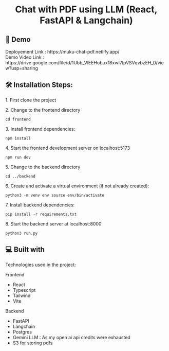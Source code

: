 <h1 align="center" id="title">Chat with PDF using LLM (React, FastAPI & Langchain)</h1>

<h2>🚀 Demo</h2>
Deployement Link : https://muku-chat-pdf.netlify.app/
<br />
Demo Video Link : https://drive.google.com/file/d/1Ubb_VlEEHobux18xwI7IpVSVqvbzEH_0/view?usp=sharing


<h2>🛠️ Installation Steps:</h2>

<p>1. First clone the project</p>

<p>2. Change to the frontend directory</p>

```
cd frontend
```

<p>3. Install frontend dependencies:</p>

```
npm install
```

<p>4. Start the frontend development server on localhost:5173</p>

```
npm run dev
```

<p>5. Change to the backend directory</p>

```
cd ../backend
```

<p>6. Create and activate a virtual environment (if not already created):</p>

```
python3 -m venv env source env/bin/activate
```

<p>7. Install backend dependencies:</p>

```
pip install -r requirements.txt
```

<p>8. Start the backend server at localhost:8000</p>

```
python3 run.py
```

  
  
<h2>💻 Built with</h2>

Technologies used in the project:

Frontend
*   React
*   Typescript
*   Tailwind
*   Vite

Backend
*   FastAPI
*   Langchain
*   Postgres
*   Gemini LLM : As my open ai api credits were exhausted
*   S3 for storing pdfs